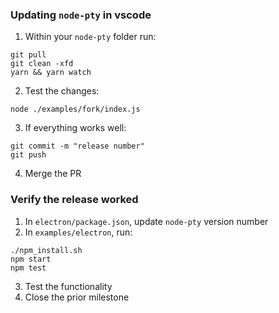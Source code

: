 ### Updating `node-pty` in vscode
1. Within your `node-pty` folder run:
```
git pull
git clean -xfd
yarn && yarn watch
```
2. Test the changes:
```
node ./examples/fork/index.js
```
3. If everything works well:
```
git commit -m "release number"
git push
```
4. Merge the PR
### Verify the release worked
1. In `electron/package.json`, update `node-pty` version number
2. In `examples/electron`, run:
```
./npm_install.sh
npm start
npm test
```
3. Test the functionality
4. Close the prior milestone